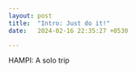 ```yaml
---
layout: post
title:  "Intro: Just do it!"
date:   2024-02-16 22:35:27 +0530

---
```

HAMPI: A solo trip
<!--stackedit_data:
eyJoaXN0b3J5IjpbLTM2NTE3NjkxNCwtMjA4ODc0NjYxMiwtMz
MyNDU1MzYzXX0=
-->